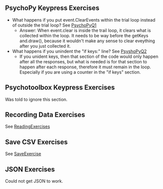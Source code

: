 ## PsychoPy Keypress Exercises
- What happens if you put event.ClearEvents within the trial loop instead of outside the trial loop? See [PsychoPyQ1](https://github.com/EGuidry/Psych403/blob/main/Assignment8/PsychoPyQ1.py)
    - Answer: When event.clear is inside the trail loop, it clears what is collected within the loop. It needs to be way before the getKeys 
      and.draw(), because it wouldn't make any sense to clear eveything after you just collected it.
- What happens if you unindent the "if keys:" line? See [PsyshoPyQ2](https://github.com/EGuidry/Psych403/blob/main/Assignment8/PsychoPyQ2.py)
    - If you unident keys, then that section of the code would only happen after all the responses, but what is needed is for that section       to happen after each response, therefore it must remain in the loop. Especially if you are using a counter in the "if keys" section.

## Psychotoolbox Keypress Exercises
Was told to ignore this section.

## Recording Data Exercises
See [ReadingExercises](https://github.com/EGuidry/Psych403/blob/main/Assignment8/ReadingExercises.py)

## Save CSV Exercises
See [SaveExercise](https://github.com/EGuidry/Psych403/blob/main/Assignment8/SaveExercise.py)

## JSON Exercises
Could not get JSON to work.
